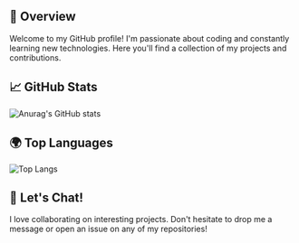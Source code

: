 ## 🌟 Overview
Welcome to my GitHub profile! I'm passionate about coding and constantly learning new technologies. Here you'll find a collection of my projects and contributions.

## 📈 GitHub Stats
![Anurag's GitHub stats](https://github-readme-stats.vercel.app/api?username=911218sky&show_icons=true&include_all_commits=true&text_bold=true&rank_icon=github)

## 🌍 Top Languages
![Top Langs](https://github-readme-stats.vercel.app/api/top-langs/?username=911218sky&layout=compact)

## 💬 Let's Chat!
I love collaborating on interesting projects. Don't hesitate to drop me a message or open an issue on any of my repositories!
